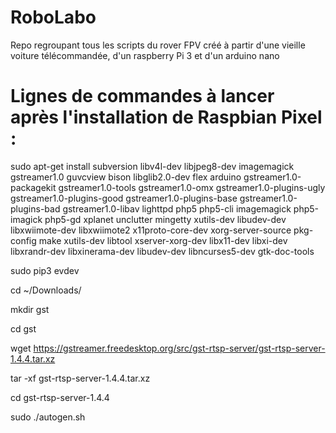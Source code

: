 # RoboLabo

Repo regroupant tous les scripts du rover FPV créé à partir d'une vieille voiture télécommandée, d'un raspberry Pi 3 et d'un arduino nano

# Lignes de commandes à lancer après l'installation de Raspbian Pixel :

sudo apt-get install subversion libv4l-dev libjpeg8-dev imagemagick gstreamer1.0 guvcview bison libglib2.0-dev flex arduino gstreamer1.0-packagekit gstreamer1.0-tools gstreamer1.0-omx gstreamer1.0-plugins-ugly gstreamer1.0-plugins-good gstreamer1.0-plugins-base gstreamer1.0-plugins-bad gstreamer1.0-libav lighttpd php5 php5-cli imagemagick php5-imagick php5-gd xplanet unclutter mingetty xutils-dev libudev-dev libxwiimote-dev libxwiimote2 x11proto-core-dev xorg-server-source pkg-config make xutils-dev libtool xserver-xorg-dev libx11-dev libxi-dev libxrandr-dev libxinerama-dev libudev-dev libncurses5-dev gtk-doc-tools

sudo pip3 evdev
 
cd ~/Downloads/

mkdir gst

cd gst

wget https://gstreamer.freedesktop.org/src/gst-rtsp-server/gst-rtsp-server-1.4.4.tar.xz

tar -xf gst-rtsp-server-1.4.4.tar.xz

cd gst-rtsp-server-1.4.4

sudo ./autogen.sh
